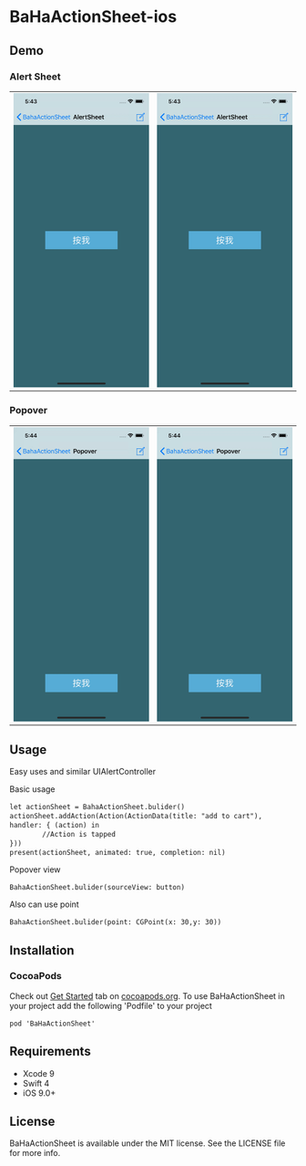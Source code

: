 # BaHaActionSheet-ios

## Demo
### Alert Sheet
<table>
 <tr>
  <td>
    <img src="Media/demo1.gif" width="300"/>
  </td>
  <td>
    <img src="Media/demo2.gif" width="300"/>
  </td>
 </tr>
</table>

### Popover
<table>
 <tr>
   <td>
    <img src="Media/demo3.gif" width="300"/>
   </td>
   <td>
    <img src="Media/demo4.gif" width="300"/>
   </td>
 </tr>
</table>

## Usage
Easy uses and similar UIAlertController

Basic usage

    let actionSheet = BahaActionSheet.bulider()
    actionSheet.addAction(Action(ActionData(title: "add to cart"), handler: { (action) in
            //Action is tapped
    }))
    present(actionSheet, animated: true, completion: nil)

Popover view

    BahaActionSheet.bulider(sourceView: button)
    
Also can use point

    BahaActionSheet.bulider(point: CGPoint(x: 30,y: 30))

## Installation
### CocoaPods
Check out [Get Started](http://cocoapods.org/) tab on [cocoapods.org](http://cocoapods.org/).
To use BaHaActionSheet in your project add the following 'Podfile' to your project

    pod 'BaHaActionSheet'
   
## Requirements
* Xcode 9
* Swift 4
* iOS 9.0+

## License
BaHaActionSheet is available under the MIT license. See the LICENSE file for more info.
